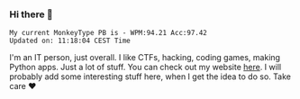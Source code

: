 ### Hi there 👋
<!-- PB START -->
```
My current MonkeyType PB is - WPM:94.21 Acc:97.42
Updated on: 11:18:04 CEST Time
```
<!-- PB END -->
I'm an IT person, just overall. I like CTFs, hacking, coding games, making Python apps. Just a lot of stuff.
You can check out my website [here](https://skill3472.github.io/).
I will probably add some interesting stuff here, when I get the idea to do so. Take care ❤️
